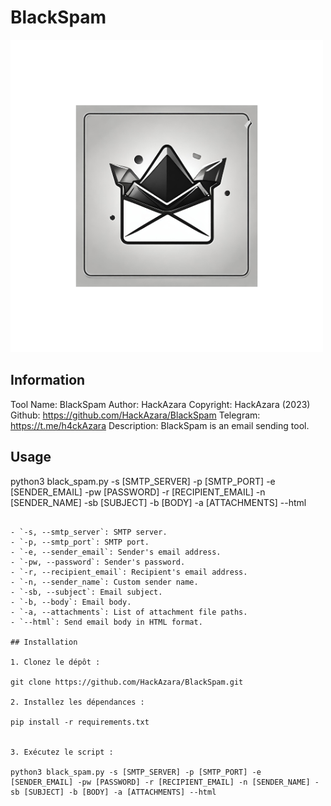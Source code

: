 # BlackSpam

![BlackSpam](Design.png)

## Information

Tool Name: BlackSpam
Author: HackAzara
Copyright: HackAzara (2023)
Github: https://github.com/HackAzara/BlackSpam
Telegram: https://t.me/h4ckAzara
Description: BlackSpam is an email sending tool.

## Usage

python3 black_spam.py -s [SMTP_SERVER] -p [SMTP_PORT] -e [SENDER_EMAIL] -pw [PASSWORD] -r [RECIPIENT_EMAIL] -n [SENDER_NAME] -sb [SUBJECT] -b [BODY] -a [ATTACHMENTS] --html
```

- `-s, --smtp_server`: SMTP server.
- `-p, --smtp_port`: SMTP port.
- `-e, --sender_email`: Sender's email address.
- `-pw, --password`: Sender's password.
- `-r, --recipient_email`: Recipient's email address.
- `-n, --sender_name`: Custom sender name.
- `-sb, --subject`: Email subject.
- `-b, --body`: Email body.
- `-a, --attachments`: List of attachment file paths.
- `--html`: Send email body in HTML format.

## Installation

1. Clonez le dépôt :

git clone https://github.com/HackAzara/BlackSpam.git

2. Installez les dépendances :

pip install -r requirements.txt


3. Exécutez le script :

python3 black_spam.py -s [SMTP_SERVER] -p [SMTP_PORT] -e [SENDER_EMAIL] -pw [PASSWORD] -r [RECIPIENT_EMAIL] -n [SENDER_NAME] -sb [SUBJECT] -b [BODY] -a [ATTACHMENTS] --html
